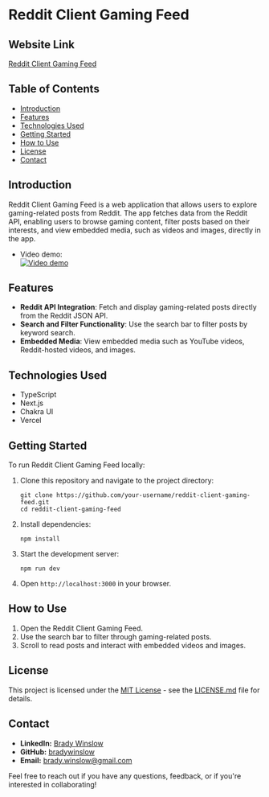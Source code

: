 # Reddit Client Gaming Feed

## Website Link
[Reddit Client Gaming Feed](https://reddit-client-gaming-feed.vercel.app/)

## Table of Contents
- [Introduction](#introduction)
- [Features](#features)
- [Technologies Used](#technologies-used)
- [Getting Started](#getting-started)
- [How to Use](#how-to-use)
- [License](#license)
- [Contact](#contact)

## Introduction
Reddit Client Gaming Feed is a web application that allows users to explore gaming-related posts from Reddit. The app fetches data from the Reddit API, enabling users to browse gaming content, filter posts based on their interests, and view embedded media, such as videos and images, directly in the app.
- Video demo:  
[![Video demo](https://img.youtube.com/vi/Ixs2bfRP0Sg/0.jpg)](https://www.youtube.com/watch?v=Ixs2bfRP0Sg)

## Features
- **Reddit API Integration**: Fetch and display gaming-related posts directly from the Reddit JSON API.
- **Search and Filter Functionality**: Use the search bar to filter posts by keyword search.
- **Embedded Media**: View embedded media such as YouTube videos, Reddit-hosted videos, and images.

## Technologies Used
- TypeScript
- Next.js
- Chakra UI
- Vercel

## Getting Started
To run Reddit Client Gaming Feed locally:

1. Clone this repository and navigate to the project directory:
   ```
   git clone https://github.com/your-username/reddit-client-gaming-feed.git
   cd reddit-client-gaming-feed
   ```

2. Install dependencies:

    ```
    npm install
    ```

3. Start the development server:

    ```
    npm run dev
    ```

4. Open `http://localhost:3000` in your browser.

## How to Use
1. Open the Reddit Client Gaming Feed.
2. Use the search bar to filter through gaming-related posts.
3. Scroll to read posts and interact with embedded videos and images.

## License
This project is licensed under the [MIT License](LICENSE.md) - see the [LICENSE.md](LICENSE.md) file for details.

## Contact
- **LinkedIn:** [Brady Winslow](https://www.linkedin.com/in/bradywinslow/)
- **GitHub:** [bradywinslow](https://github.com/bradywinslow)
- **Email:** brady.winslow@gmail.com

Feel free to reach out if you have any questions, feedback, or if you're interested in collaborating!
